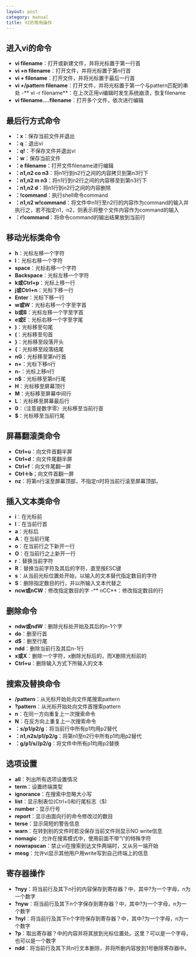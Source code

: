 ```yaml
---
layout: post
category: manual
title: VI的常用操作
---
```


## 进入vi的命令 ##

- **vi filename**：打开或新建文件，并将光标置于第一行首
- **vi +n filename**：打开文件，并将光标置于第n行首
- **vi + filename**：打开文件，并将光标置于最后一行首
- **vi +/pattern filename**：打开文件，并将光标置于第一个与pattern匹配的串处
-** vi -r filename**：在上次正用vi编辑时发生系统崩溃，恢复filename
- **vi filename....filename**：打开多个文件，依次进行编辑

## 最后行方式命令 ##

- **：x**：保存当前文件并退出
- **：q**：退出vi
- **：q!**：不保存文件并退出vi
- **：w**：保存当前文件
- **：e filename**：打开文件filename进行编辑
- **：n1,n2 co n3**：将n1行到n2行之间的内容拷贝到第n3行下
- **：n1,n2 m n3**：将n1行到n2行之间的内容移至到第n3行下
- **：n1,n2 d**：将n1行到n2行之间的内容删除
- **：!command**：执行shell命令command
- **：n1,n2 w!command**：将文件中n1行至n2行的内容作为command的输入并执行之，若不指定n1，n2，则表示将整个文件内容作为command的输入
- **：r!command**：将命令command的输出结果放到当前行

## 移动光标类命令 ##

- **h**：光标左移一个字符
- **l**：光标右移一个字符
- **space**：光标右移一个字符
- **Backspace**：光标左移一个字符
- **k或Ctrl+p**：光标上移一行
- **j或Ctrl+n**：光标下移一行
- **Enter**：光标下移一行
- **w或W**：光标右移一个字至字首
- **b或B**：光标左移一个字至字首
- **e或E**：光标右移一个字至字尾
- **)**：光标移至句尾
- **(**：光标移至句首
- **}**：光标移至段落开头
- **{**：光标移至段落结尾
- **nG**：光标移至第n行首
- **n+**：光标下移n行
- **n-**：光标上移n行
- **n$**：光标移至第n行尾
- **H**：光标移至屏幕顶行
- **M**：光标移至屏幕中间行
- **L**：光标移至屏幕最后行
- **0**：（注意是数字零）光标移至当前行首
- **$**：光标移至当前行尾

## 屏幕翻滚类命令 ##

- **Ctrl+u**：向文件首翻半屏
- **Ctrl+d**：向文件尾翻半屏
- **Ctrl+f**：向文件尾翻一屏
- **Ctrl＋b**；向文件首翻一屏
- **nz**：将第n行滚至屏幕顶部，不指定n时将当前行滚至屏幕顶部。

## 插入文本类命令 ##

- **i**：在光标前
- **I**：在当前行首
- **a**：光标后
- **A**：在当前行尾
- **o**：在当前行之下新开一行
- **O**：在当前行之上新开一行
- **r**：替换当前字符
- **R**：替换当前字符及其后的字符，直至按ESC键
- **s**：从当前光标位置处开始，以输入的文本替代指定数目的字符
- **S**：删除指定数目的行，并以所输入文本代替之
- **ncw或nCW**：修改指定数目的字
-** nCC**：修改指定数目的行

## 删除命令 ##

- **ndw或ndW**：删除光标处开始及其后的n-1个字
- **do**：删至行首
- **d$**：删至行尾
- **ndd**：删除当前行及其后n-1行
- **x或X**：删除一个字符，x删除光标后的，而X删除光标前的
- **Ctrl+u**：删除输入方式下所输入的文本

## 搜索及替换命令 ##

- **/pattern**：从光标开始处向文件尾搜索pattern
- **?pattern**：从光标开始处向文件首搜索pattern
- **n**：在同一方向重复上一次搜索命令
- **N**：在反方向上重复上一次搜索命令
- **：s/p1/p2/g**：将当前行中所有p1均用p2替代
- **：n1,n2s/p1/p2/g**：将第n1至n2行中所有p1均用p2替代
- **：g/p1/s//p2/g**：将文件中所有p1均用p2替换

## 选项设置 ##

- **all**：列出所有选项设置情况
- **term**：设置终端类型
- **ignorance**：在搜索中忽略大小写
- **list**：显示制表位(Ctrl+I)和行尾标志（$)
- **number**：显示行号
- **report**：显示由面向行的命令修改过的数目
- **terse**：显示简短的警告信息
- **warn**：在转到别的文件时若没保存当前文件则显示NO write信息
- **nomagic**：允许在搜索模式中，使用前面不带“\”的特殊字符
- **nowrapscan**：禁止vi在搜索到达文件两端时，又从另一端开始
- **mesg**：允许vi显示其他用户用write写到自己终端上的信息

## 寄存器操作 ##

- **?nyy**：将当前行及其下n行的内容保存到寄存器？中，其中?为一个字母，n为一个数字
- **?nyw**：将当前行及其下n个字保存到寄存器？中，其中?为一个字母，n为一个数字
- **?nyl**：将当前行及其下n个字符保存到寄存器？中，其中?为一个字母，n为一个数字
- **?p**：取出寄存器？中的内容并将其放到光标位置处。这里？可以是一个字母，也可以是一个数字
- **ndd**：将当前行及其下共n行文本删除，并将所删内容放到1号删除寄存器中。 